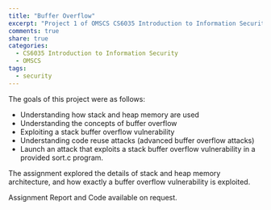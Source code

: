 ```yaml
---
title: "Buffer Overflow"
excerpt: "Project 1 of OMSCS CS6035 Introduction to Information Security, exploring Buffer Overflow vulnerability and how to exploit it"
comments: true
share: true
categories:
  - CS6035 Introduction to Information Security
  - OMSCS
tags:
  - security
---
```


The goals of this project were as follows: 
- Understanding how stack and heap memory are used
- Understanding the concepts of buffer overflow
- Exploiting a stack buffer overflow vulnerability
- Understanding code reuse attacks (advanced buffer overflow attacks) 
- Launch an attack that exploits a stack buffer overflow vulnerability in a provided sort.c program. 

The assignment explored the details of stack and heap memory architecture, and how exactly a buffer overflow vulnerability is exploited.

Assignment Report and Code available on request.
